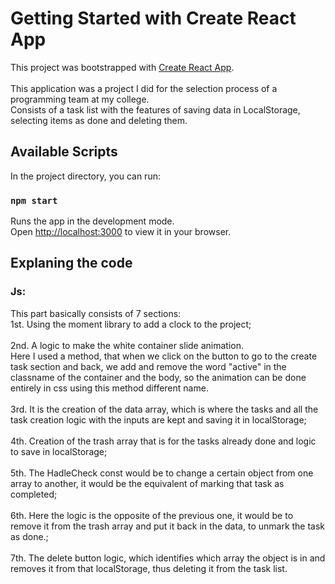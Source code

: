 # Getting Started with Create React App

This project was bootstrapped with [Create React App](https://github.com/facebook/create-react-app). <br><br>
This application was a project I did for the selection process of a programming team at my college.<br>
Consists of a task list with the features of saving data in LocalStorage, selecting items as done and deleting them.
## Available Scripts

In the project directory, you can run:

### `npm start`

Runs the app in the development mode.\
Open [http://localhost:3000](http://localhost:3000) to view it in your browser.

## Explaning the code

### Js: 
This part basically consists of 7 sections:<br>
1st. Using the moment library to add a clock to the project;<br><br>
2nd. A logic to make the white container slide animation.<br> Here I used a method, that when we click on the button to go to the create task section and back, we add and remove the word "active" in the classname of the container and the body, so the animation can be done entirely in css using this method different name.<br><br>
3rd. It is the creation of the data array, which is where the tasks and all the task creation logic with the inputs are kept and saving it in localStorage; <br><br>
4th. Creation of the trash array that is for the tasks already done and logic to save in localStorage; <br><br>
5th. The HadleCheck const would be to change a certain object from one array to another, it would be the equivalent of marking that task as completed; <br><br>
6th. Here the logic is the opposite of the previous one, it would be to remove it from the trash array and put it back in the data, to unmark the task as done.;<br><br>
7th. The delete button logic, which identifies which array the object is in and removes it from that localStorage, thus deleting it from the task list.
